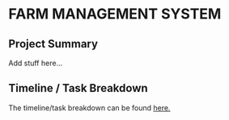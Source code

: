 # **FARM MANAGEMENT SYSTEM**

## Project Summary
Add stuff here...

## Timeline / Task Breakdown
The timeline/task breakdown can be found [here.](./deliverables/TIMELINE.md)